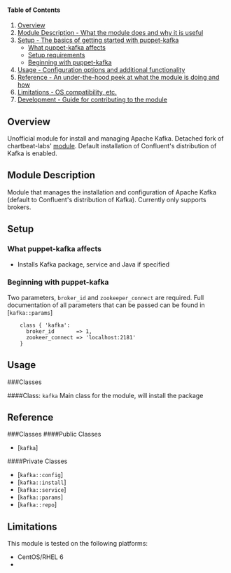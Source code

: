 #### Table of Contents

1. [Overview](#overview)
2. [Module Description - What the module does and why it is useful](#module-description)
3. [Setup - The basics of getting started with puppet-kafka](#setup)
    * [What puppet-kafka affects](#what-puppet-kafka-affects)
    * [Setup requirements](#setup-requirements)
    * [Beginning with puppet-kafka](#beginning-with-puppet_kafka)
4. [Usage - Configuration options and additional functionality](#usage)
5. [Reference - An under-the-hood peek at what the module is doing and how](#reference)
5. [Limitations - OS compatibility, etc.](#limitations)
6. [Development - Guide for contributing to the module](#development)

## Overview

Unofficial module for install and managing Apache Kafka. Detached fork of
chartbeat-labs' [module](https://github.com/chartbeat-labs/puppet-confluent-kafka).
Default installation of Confluent's distribution of Kafka is enabled.

## Module Description

Module that manages the installation and configuration of Apache Kafka (default to Confluent's distribution of Kafka).
Currently only supports brokers.

## Setup

### What puppet-kafka affects

* Installs Kafka package, service and Java if specified

### Beginning with puppet-kafka
Two parameters, `broker_id` and `zookeeper_connect` are required. Full documentation
of all parameters that can be passed can be found in [`kafka::params`]
```puppet
    class { 'kafka':
      broker_id       => 1,
      zookeer_connect => 'localhost:2181'
    }
```

## Usage

###Classes

####Class: `kafka`
Main class for the module, will install the package

## Reference

###Classes
####Public Classes
 * [`kafka`]

####Private Classes
 * [`kafka::config`]
 * [`kafka::install`]
 * [`kafka::service`]
 * [`kafka::params`]
 * [`kafka::repo`]

## Limitations
This module is tested on the following platforms:

 * CentOS/RHEL 6
 *
